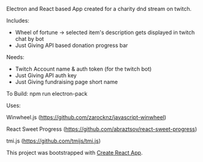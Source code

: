 
Electron and React based App created for a charity dnd stream on twitch. 

Includes:

- Wheel of fortune -> selected item's description gets displayed in twitch chat by bot
- Just Giving API based donation progress bar

Needs:

- Twitch Account name & auth token (for the twitch bot)
- Just Giving API auth key
- Just Giving fundraising page short name

To Build:
npm run electron-pack

Uses:

Winwheel.js (https://github.com/zarocknz/javascript-winwheel)

React Sweet Progress (https://github.com/abraztsov/react-sweet-progress)

tmi.js (https://github.com/tmijs/tmi.js)



This project was bootstrapped with [Create React App](https://github.com/facebook/create-react-app).

